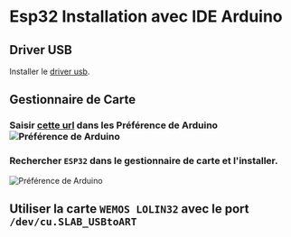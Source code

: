 # Esp32 Installation avec IDE Arduino
## Driver USB
Installer le [driver usb](https://github.com/Kangourou812/Liste-Aide/raw/main/Arduino/ESP32%20Installation/ESP32%20OLED%20DRIVER.dmg).
## Gestionnaire de Carte
### Saisir [cette url](https://raw.githubusercontent.com/espressif/arduino-esp32/gh-pages/package_esp32_dev_index.json) dans les Préférence de Arduino ![Préférence de Arduino](https://github.com/Kangourou812/Liste-Aide/raw/main/Arduino/ESP32%20Installation/Screen%20Pre%CC%81fe%CC%81rence%20Arduino.png)
### Rechercher `ESP32` dans le gestionnaire de carte et l'installer.
![Préférence de Arduino](https://github.com/Kangourou812/Liste-Aide/raw/main/Arduino/ESP32%20Installation/Gestionnaire%20de%20carte.png)
## Utiliser la carte `WEMOS LOLIN32` avec le port `/dev/cu.SLAB_USBtoART`
